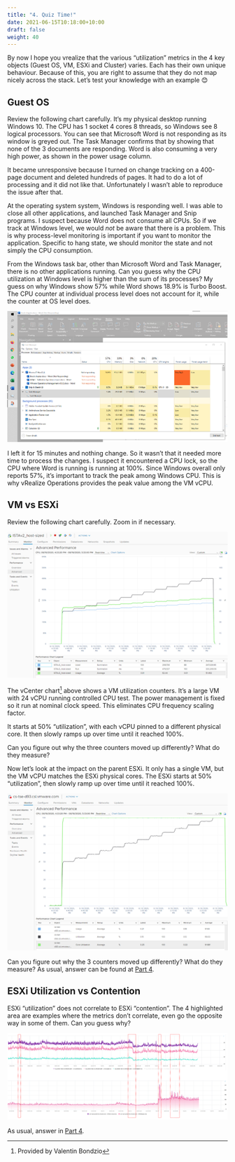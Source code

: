 ```yaml
---
title: "4. Quiz Time!"
date: 2021-06-15T10:18:00+10:00
draft: false
weight: 40
---
```


By now I hope you vrealize that the various “utilization” metrics in the 4 key objects (Guest OS, VM, ESXi and Cluster) varies. Each has their own unique behaviour. Because of this, you are right to assume that they do not map nicely across the stack. Let’s test your knowledge with an example 😊

## Guest OS

Review the following chart carefully. It’s my physical desktop running Windows 10. The CPU has 1 socket 4 cores 8 threads, so Windows see 8 logical processors. You can see that Microsoft Word is not responding as its window is greyed out. The Task Manager confirms that by showing that none of the 3 documents are responding. Word is also consuming a very high power, as shown in the power usage column.

It became unresponsive because I turned on change tracking on a 400-page document and deleted hundreds of pages. It had to do a lot of processing and it did not like that. Unfortunately I wasn’t able to reproduce the issue after that.

At the operating system system, Windows is responding well. I was able to close all other applications, and launched Task Manager and Snip programs. I suspect because Word does not consume all CPUs. So if we track at Windows level, we would _not_ be aware that there is a problem. This is why process-level monitoring is important if you want to monitor the application. Specific to hang state, we should monitor the state and not simply the CPU consumption.

From the Windows task bar, other than Microsoft Word and Task Manager, there is no other applications running. Can you guess why the CPU utilization at Windows level is higher than the sum of its processes? My guess on why Windows show 57% while Word shows 18.9% is Turbo Boost. The CPU counter at individual process level does not account for it, while the counter at OS level does.

![Windows Task Manager](2.2.4-fig-1.png)

I left it for 15 minutes and nothing change. So it wasn’t that it needed more time to process the changes. I suspect it encountered a CPU lock, so the CPU where Word is running is running at 100%. Since Windows overall only reports 57%, it’s important to track the peak among Windows CPU. This is why vRealize Operations provides the peak value among the VM vCPU.

## VM vs ESXi

Review the following chart carefully. Zoom in if necessary.

![VM Utilisation counters](2.2.4-fig-2.png)

The vCenter chart[^1] above shows a VM utilization counters. It’s a large VM with 24 vCPU running controlled CPU test. The power management is fixed so it run at nominal clock speed. This eliminates CPU frequency scaling factor.

It starts at 50% “utilization”, with each vCPU pinned to a different physical core. It then slowly ramps up over time until it reached 100%.

Can you figure out why the three counters moved up differently? What do they measure?

Now let’s look at the impact on the parent ESXi. It only has a single VM, but the VM vCPU matches the ESXi physical cores. The ESXi starts at 50% “utilization”, then slowly ramp up over time until it reached 100%.

![Spiked utilisation](2.2.4-fig-3.png)

Can you figure out why the 3 counters moved up differently? What do they measure? As usual, answer can be found at [Part 4](/miscellaneous/chapter-1-quiz-answers/).

## ESXi Utilization vs Contention

ESXi “utilization” does not correlate to ESXi “contention”. The 4 highlighted area are examples where the metrics don’t correlate, even go the opposite way in some of them. Can you guess why?

![contention vs. utilisation](2.2.4-fig-4.png)

As usual, answer in [Part 4](/miscellaneous/chapter-1-quiz-answers/).

[^1]: Provided by Valentin Bondzio